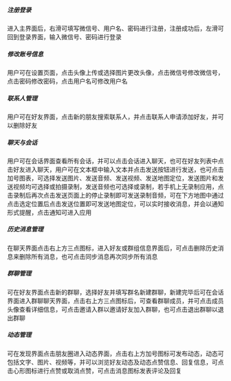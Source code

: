 ##### 注册登录

进入主界面后，右滑可填写微信号、用户名、密码进行注册，注册成功后，左滑可回到登录界面，输入微信号、密码进行登录

##### 修改账号信息

用户可在设置页面，点击头像上传或选择图片更改头像，点击微信号修改微信号，点击密码修改密码，点击用户名可修改用户名

##### 联系人管理

用户可在好友界面，点击新的朋友搜索联系人，并点击联系人申请添加好友，并可以删除好友

##### 聊天与会话

用户可在会话界面查看所有会话，并可以点击会话进入聊天，也可在好友列表中点击好友进入聊天，用户可在文本框中输入文本并点击发送按钮进行发送，也可点击加号图表，可选择发送图片、发送音频、发送视频、发送地图定位，发送图片和发送视频均可选择或拍摄录制，发送音频也可选择或录制，若手机上无录制应用，点击录制后再次点击发送页面上的停止录制即可发送录制音频，可在下方地图中通过点击选定位置后点击发送位置即可发送地图定位，可以实时接收消息，并会以通知形式提醒，点击通知可进入应用

##### 历史消息管理

在聊天界面点击右上方三点图标，进入好友或群组信息界面后，可点击删除历史消息来删除所有消息，也可点击同步消息再次同步所有消息

##### 群聊管理

可在好友界面点击新的群聊，选择好友并填写群名新建群聊，新建完毕后可在会话界面进入群聊聊天界面，点击右上方三点图标后，可查看群聊成员，并可点击成员头像查看详细信息，可点击邀请入群以邀请好友加入群聊，也可点击退出群聊以退出群聊

##### 动态管理

可在发现界面点击朋友圈进入动态界面，点击右上方加号图标可发布动态，动态可包括文字、图片、视频等，并可以浏览好友动态及动态点赞信息、回复信息，可点击心形图标进行点赞或取消点赞，可点击消息图标发表评论及回复